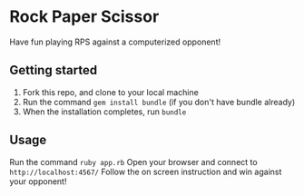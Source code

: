 # Rock Paper Scissor

Have fun playing RPS against a computerized opponent!

## Getting started

1. Fork this repo, and clone to your local machine
2. Run the command `gem install bundle` (if you don't have bundle already)
3. When the installation completes, run `bundle`

## Usage

Run the command `ruby app.rb`
Open your browser and connect to `http://localhost:4567/`
Follow the on screen instruction and win against your opponent!